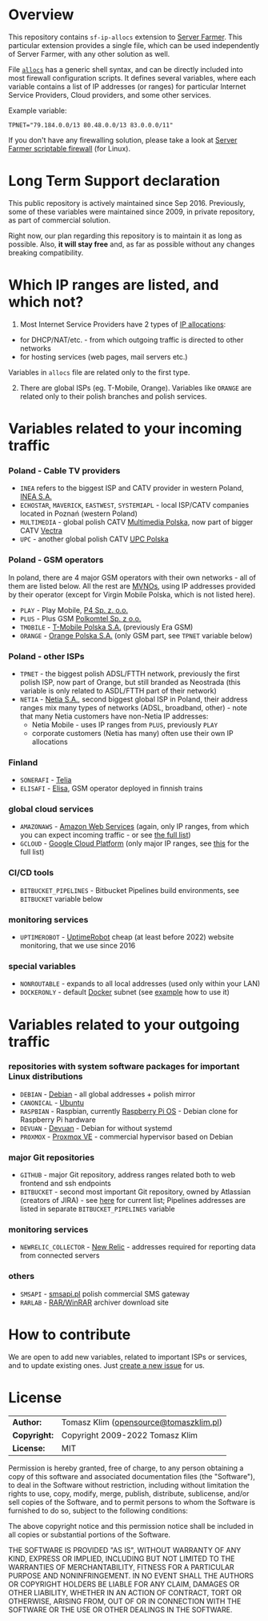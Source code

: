# Overview

This repository contains `sf-ip-allocs` extension to [Server Farmer](https://github.com/serverfarmer/). This particular extension provides a single file, which
can be used independently of Server Farmer, with any other solution as well.

File [`allocs`](https://github.com/serverfarmer/sf-ip-allocs/blob/master/allocs) has a generic shell syntax, and can be directly included into most firewall configuration scripts.
It defines several variables, where each variable contains a list of IP addresses (or ranges) for particular Internet Service Providers, Cloud providers, and some other services.

Example variable:

```
TPNET="79.184.0.0/13 80.48.0.0/13 83.0.0.0/11"
```

If you don't have any firewalling solution, please take a look at [Server Farmer scriptable firewall](https://github.com/serverfarmer/sf-ip-fw) (for Linux).


# Long Term Support declaration

This public repository is actively maintained since Sep 2016. Previously, some of these variables were maintained since 2009, in private repository, as part of commercial solution.

Right now, our plan regarding this repository is to maintain it as long as possible. Also, **it will stay free** and, as far as possible without any changes breaking compatibility.


# Which IP ranges are listed, and which not?

1. Most Internet Service Providers have 2 types of [IP allocations](http://www-public.int-evry.fr/~maigron/RIR_Stats/RIPE_Allocations/Allocs/PL.html):

- for DHCP/NAT/etc. - from which outgoing traffic is directed to other networks
- for hosting services (web pages, mail servers etc.)

Variables in `allocs` file are related only to the first type.

2. There are global ISPs (eg. T-Mobile, Orange). Variables like `ORANGE` are related only to their polish branches and polish services.


# Variables related to your incoming traffic

### Poland - Cable TV providers

- `INEA` refers to the biggest ISP and CATV provider in western Poland, [INEA S.A.](https://www.inea.pl/)
- `ECHOSTAR`, `MAVERICK`, `EASTWEST`, `SYSTEMIAPL` - local ISP/CATV companies located in Poznań (western Poland)
- `MULTIMEDIA` - global polish CATV [Multimedia Polska](https://www.multimedia.pl/), now part of bigger CATV [Vectra](https://www.vectra.pl/)
- `UPC` - another global polish CATV [UPC Polska](https://www.upc.pl/)

### Poland - GSM operators

In poland, there are 4 major GSM operators with their own networks - all of them are listed below. All the rest are [MVNOs](https://en.wikipedia.org/wiki/Mobile_virtual_network_operator),
using IP addresses provided by their operator (except for Virgin Mobile Polska, which is not listed here).

- `PLAY` - Play Mobile, [P4 Sp. z. o.o.](https://www.play.pl/)
- `PLUS` - Plus GSM [Polkomtel Sp. z o.o.](https://www.plus.pl/)
- `TMOBILE` - [T-Mobile Polska S.A.](https://www.t-mobile.pl/) (previously Era GSM)
- `ORANGE` - [Orange Polska S.A.](https://www.orange.pl/) (only GSM part, see `TPNET` variable below)

### Poland - other ISPs

- `TPNET` - the biggest polish ADSL/FTTH network, previously the first polish ISP, now part of Orange, but still branded as Neostrada (this variable is only related to ASDL/FTTH part of their network)
- `NETIA` - [Netia S.A.](https://www.netia.pl/), second biggest global ISP in Poland, their address ranges mix many types of networks (ADSL, broadband, other) - note that many Netia customers have non-Netia IP addresses:
   - Netia Mobile - uses IP ranges from `PLUS`, previously `PLAY`
   - corporate customers (Netia has many) often use their own IP allocations

### Finland

- `SONERAFI` - [Telia](https://www.telia.fi/)
- `ELISAFI` - [Elisa](https://elisa.fi/), GSM operator deployed in finnish trains

### global cloud services

- `AMAZONAWS` - [Amazon Web Services](https://aws.amazon.com/) (again, only IP ranges, from which you can expect incoming traffic - or see [the full list](https://ip-ranges.amazonaws.com/ip-ranges.json))
- `GCLOUD` - [Google Cloud Platform](https://cloud.google.com/) (only major IP ranges, see [this](https://gist.github.com/n0531m/f3714f6ad6ef738a3b0a) for the full list)

### CI/CD tools

- `BITBUCKET_PIPELINES` - Bitbucket Pipelines build environments, see `BITBUCKET` variable below

### monitoring services

- `UPTIMEROBOT` - [UptimeRobot](https://uptimerobot.com/) cheap (at least before 2022) website monitoring, that we use since 2016

### special variables

- `NONROUTABLE` - expands to all local addresses (used only within your LAN)
- `DOCKERONLY` - default [Docker](https://www.docker.com/) subnet (see [example](https://github.com/serverfarmer/sf-ip-fw#example-per-host-profile-with-docker-support) how to use it)


# Variables related to your outgoing traffic

### repositories with system software packages for important Linux distributions

- `DEBIAN` - [Debian](https://www.debian.org/) - all global addresses + polish mirror
- `CANONICAL` - [Ubuntu](https://ubuntu.com/)
- `RASPBIAN` - Raspbian, currently [Raspberry Pi OS](https://www.raspberrypi.com/software/) - Debian clone for Raspberry Pi hardware
- `DEVUAN` - [Devuan](https://www.devuan.org/) - Debian for without systemd
- `PROXMOX` - [Proxmox VE](https://www.proxmox.com/en/proxmox-ve) - commercial hypervisor based on Debian

### major Git repositories

- `GITHUB` - major Git repository, address ranges related both to web frontend and ssh endpoints
- `BITBUCKET` - second most important Git repository, owned by Atlassian (creators of JIRA) - see [here](https://support.atlassian.com/bitbucket-cloud/docs/what-are-the-bitbucket-cloud-ip-addresses-i-should-use-to-configure-my-corporate-firewall/) for current list; Pipelines addresses are listed in separate `BITBUCKET_PIPELINES` variable

### monitoring services

- `NEWRELIC_COLLECTOR` - [New Relic](https://newrelic.com/) - addresses required for reporting data from connected servers

### others

- `SMSAPI` - [smsapi.pl](https://www.smsapi.pl/) polish commercial SMS gateway
- `RARLAB` - [RAR/WinRAR](https://www.rarlab.com/download.htm) archiver download site


# How to contribute

We are open to add new variables, related to important ISPs or services, and to update existing ones. Just [create a new issue](https://github.com/serverfarmer/sf-ip-allocs/issues) for us.


# License

|                      |                                          |
|:---------------------|:-----------------------------------------|
| **Author:**          | Tomasz Klim (<opensource@tomaszklim.pl>) |
| **Copyright:**       | Copyright 2009-2022 Tomasz Klim          |
| **License:**         | MIT                                      |

Permission is hereby granted, free of charge, to any person obtaining a copy
of this software and associated documentation files (the "Software"), to deal
in the Software without restriction, including without limitation the rights
to use, copy, modify, merge, publish, distribute, sublicense, and/or sell
copies of the Software, and to permit persons to whom the Software is
furnished to do so, subject to the following conditions:

The above copyright notice and this permission notice shall be included in all
copies or substantial portions of the Software.

THE SOFTWARE IS PROVIDED "AS IS", WITHOUT WARRANTY OF ANY KIND, EXPRESS OR
IMPLIED, INCLUDING BUT NOT LIMITED TO THE WARRANTIES OF MERCHANTABILITY,
FITNESS FOR A PARTICULAR PURPOSE AND NONINFRINGEMENT. IN NO EVENT SHALL THE
AUTHORS OR COPYRIGHT HOLDERS BE LIABLE FOR ANY CLAIM, DAMAGES OR OTHER
LIABILITY, WHETHER IN AN ACTION OF CONTRACT, TORT OR OTHERWISE, ARISING FROM,
OUT OF OR IN CONNECTION WITH THE SOFTWARE OR THE USE OR OTHER DEALINGS IN THE
SOFTWARE.
